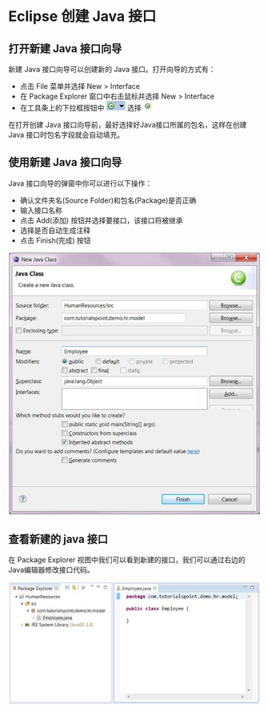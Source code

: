 # Eclipse 创建 Java 接口


## 打开新建 Java 接口向导

新建 Java 接口向导可以创建新的 Java 接口。打开向导的方式有：

* 点击 File 菜单并选择 New > Interface
* 在 Package Explorer 窗口中右击鼠标并选择 New > Interface
* 在工具条上的下拉框按钮中 ![](images/eclipse-create-java-class/class_dd_button.jpg)  选择 ![](images/eclipse-create-java-class/class_button.jpg)    

在打开创建 Java 接口向导前，最好选择好Java接口所属的包名，这样在创建 Java 接口时包名字段就会自动填充。


## 使用新建 Java 接口向导

Java 接口向导的弹窗中你可以进行以下操作：

* 确认文件夹名(Source Folder)和包名(Package)是否正确
* 输入接口名称
* 点击 Add(添加) 按钮并选择要接口，该接口将被继承
* 选择是否自动生成注释
* 点击 Finish(完成) 按钮

![](images/eclipse-create-java-class/new_java_class.jpg)


## 查看新建的 java 接口

在 Package Explorer 视图中我们可以看到新建的接口，我们可以通过右边的Java编辑器修改接口代码。

![](images/eclipse-create-java-class/new_java_class_pe.jpg)
